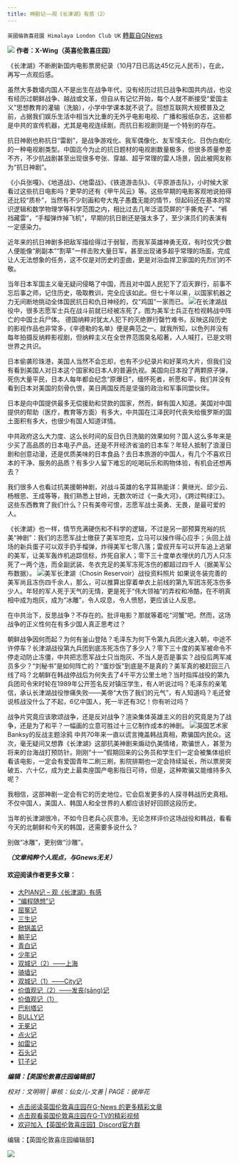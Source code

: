 ```yaml
---
title: 神剧记——观《长津湖》有感（2）
---
```

`英國倫敦喜莊園 Himalaya London Club UK` [轉載自GNews](https://gnews.org/zh-hans/1584981/)

![](https://assets.gnews.org/wp-content/uploads/2021/10/101020.jpg)
**作者：X-Wing（英喜伦敦喜庄园）**



《长津湖》不断刷新国内电影票房纪录（10月7日已高达45亿元人民币），在此，再写一点观后感。

虽然大多数墙内国人不是出生在战争年代，没有经历过抗日战争和国共内战，也没有经历过朝鲜战争、越战或文革，但自从有记忆开始，每个人就不断接受“爱国主义”思想教育的灌输（洗脑），小学中学课本就不说了。回想互联网大规模普及之前，占据我们娱乐生活中相当大比重的无外乎电影电视、广播和报纸杂志，这些都是中共的宣传机器，尤其是电视连续剧，而抗日影视剧则是一个特别的存在。

抗日神剧也称抗日“雷剧”，是战争游戏化、我军偶像化、友军懦夫化、日伪白痴化的一种电视剧类型。中国迄今为止的抗日题材的电视剧数量极多，但很多质量参差不齐，不少抗战剧甚至出现很多夸张、穿越、超乎常理的雷人场景，因此被网友称为“抗日神剧”。

《小兵张嘎》、《地道战》、《地雷战》、《铁道游击队》、《平原游击队》，小时候大家看过这些抗日电影吗？更早的还有《甲午风云》等。这些早期的电影客观地说拍得还比较“质朴”，当然有不少刻画和夸大鬼子愚蠢无能的情节，但起码还在基本的常识逻辑和数学物理学等科学范围之内，相比过去几年泛滥荧屏的“手撕鬼子”、“裤裆藏雷”，“手榴弹炸掉飞机”，早期的抗日剧还是强太多了，至少演员们的表演有一定感染力。

近年来的抗日神剧多把敌军描绘得过于弱智，而我军英雄神勇无双，有时仅凭少数人便能像“刷副本”“割草”一样击败大量日军，甚至出现诸多超乎常理的场面，完成让人无法想象的任务，这不仅是对历史的歪曲，更是对浴血捍卫家国的先烈们的不敬。

当年日本军国主义毫无疑问侵略了中国，而且对中国人民犯下了滔天罪行，前事不忘后事之师，记住历史，吸取教训，完全应该如此。但七十年以来，以国家机器之力无间断地挑动全体国民抗日和仇日神经的，仅“鸡国”一家而已。
[![](https://spark.adobe.com/page/vCEVadERg3V3E/images/0CE0D48C-8482-429A-BE85-69BCE2CAA6A2.jpg?asset_id=6B2DDBBD-BE29-4066-B07A-6F289007D4B1&amp;size=2560)](https://spark.adobe.com/page/vCEVadERg3V3E/images/0CE0D48C-8482-429A-BE85-69BCE2CAA6A2.jpg?asset_id=6B2DDBBD-BE29-4066-B07A-6F289007D4B1&amp;size=639)在长津湖战役中，很多志愿军士兵在战斗前就已经被冻死了。图为美军士兵正在检视韩战中阵亡的中国士兵尸体。
德国纳粹对犹太人犯下的灭绝罪行罄竹难书，反映这段历史的影视作品也非常多，《辛德勒的名单》便是典范之一。就我所知，以色列并没有每年拍摄反纳粹影视剧，但纳粹主义在全世界范围臭名昭著，人人喊打，已是文明世界之共识。

日本偷袭珍珠港，美国人当然不会忘却，也有不少纪录片和好莱坞大片，但我们没有看到美国人对日本这个国家和日本人的普遍仇视。美国向日本投了两颗原子弹，死伤大量平民，日本人每年都会纪念“原爆日”，缅怀死者，祈愿和平，我们并没有看到日本对美国的刻骨仇恨，美日两国反而是坚强的政治和军事同盟伙伴。

日本是向中国提供最多无偿援助和贷款的国家，然而，鲜有国人知道。美国对中国提供的帮助（医疗，教育等方面）有多大，中共国在江泽民时代丧失给俄罗斯的国土面积有多大，也很少有国人知道详情。

中共政府这么大力度、这么长时间的反日仇日洗脑的效果如何？国人这么多年来是少买了高品质的日本电子产品，还是不开经济省油的日本车？年轻人抵制了浪漫日剧和创意动漫，还是优质美味的日本食品？去日本旅游的中国人，有几个不喜欢日本的干净、服务的品质？有多少人留下难忘的吃喝玩乐和购物体验，有机会还想再去？

我们很多人也看过抗美援朝神剧，对战斗英雄的名字耳熟能详：黄继光、邱少云、杨根思、王成等等，我们熟悉上甘岭，无数次听过《一条大河》，《跨过鸭绿江》。这些东西教育了我们什么？只有美帝可恨，志愿军战士英勇、无畏，是最可爱的人。

《长津湖》也一样，情节充满硬伤和不科学的逻辑，不过是另一部预算充裕的抗美“神剧”：我们的志愿军战士缴获了美军坦克，立马可以操作得心应手；头回上战场的新兵蛋子可以双手扔手榴弹，炸得美军七零八落；雷叔开车可以开车追上逃窜的美军，让美军轰炸机追踪信标，炸死自家人；零下三十度单衣埋伏的几万人只冻死了一两个连，而全副武装、冬衣充足的美军冻死冻伤的都超过四千人（据美军公布数据）。
[![](https://spark.adobe.com/page/vCEVadERg3V3E/images/4E13F006-B8FC-4A66-87DD-21A63D080534.jpg?asset_id=0DD62A95-08B4-4AB2-B706-9367A111F300&amp;size=2560)](https://spark.adobe.com/page/vCEVadERg3V3E/images/4E13F006-B8FC-4A66-87DD-21A63D080534.jpg?asset_id=0DD62A95-08B4-4AB2-B706-9367A111F300&amp;size=642)美军长津湖（Chosin Reservoir）战役资料照片
如果说冬装完善的美军尚且冻伤四千余人，那么，可以推算出穿着单衣上前线的第九军团冻死冻伤多少人。年轻的军人死于天气的无情，更是死于“伟大领袖”的弄权和冷酷，在不明真相中成为炮灰，成为“冰雕”，令人叹息，令人愤怒，更应该让人反思。

在中共治下，反思战争？不存在的。批评电影？那就等着吃“河蟹”吧。然而，这场战争的正义性何在有多少国人真正思考过？

朝鲜战争因何而起？为何有釜山登陆？毛泽东为何下令第九兵团火速入朝，中途不许停车？长津湖战役第九兵团到底冻死冻伤了多少人？零下三十度的美军被命令不停走动防止冻僵，中共把志愿军战士只当炮灰、不当人是否是事实？战役后两军减员多少？“刘秘书”是如何阵亡的？“蛋炒饭”到底是不是真的？美军真的被赶回三八线了吗？北朝鲜在韩战停战后为何失去了4千平方公里土地？当时指挥战役的第九兵团司令宋时轮在1989年公开签名反对镇压学生，有人听说过吗？毛泽东的亲笔信，承认长津湖战役惨痛失败——美帝“大伤了我们的元气”，有人知道吗？毛还曾说核战没什么了不起，6亿中国人，死一半还有3亿！你有听过吗？

战争片究竟应该歌颂战争，还是反对战争？渲染集体英雄主义的目的究竟是为了战争，还是为了和平？一幅画的立意可胜过十三亿制作成本的神剧。
[![](https://spark.adobe.com/page/vCEVadERg3V3E/images/F4C98DAF-97D1-4441-A7CE-1357A8053FCB.jpg?asset_id=630EE328-7B41-4667-95B8-4BA71143AF3B&amp;size=2560)](https://spark.adobe.com/page/vCEVadERg3V3E/images/F4C98DAF-97D1-4441-A7CE-1357A8053FCB.jpg?asset_id=630EE328-7B41-4667-95B8-4BA71143AF3B&amp;size=633)英国艺术家Banksy的反战主题涂鸦
中共70年来一直以谎言掩盖韩战真相，欺骗国内民众。这次，毫无疑问又想靠《长津湖》这部抗美神剧来煽动仇美情绪，欺骗世人，甚至为将来的台海战打预防针。刚刚“十一”假期回来的公务员和学生们一定会被集体组织看该电影，一定会有爱国青年二刷三刷，影院排期也一定会持续延长，所以票房突破五、六十亿，成为史上最卖座国产电影指日可待，但是，这种欺骗又能维持多久呢？

我相信，这部神剧一定会有它的历史地位，它会启发更多的人探寻韩战历史真相。不仅中国人，美国人、韩国人和全世界的人都应该好好回顾这段历史。

当年的长津湖很冷，不如今日老兵心灰意冷。无论怎样评价这场战役和韩战，看看今天的北朝鲜和今天的韩国，还需要多说什么？

别做“冰雕”，更别做“沙雕”。

***（文章纯粹个人观点，与Gnews无关）***

#### 欢迎阅读作者更多文章：

- [大PIAN记 – 观《长津湖》有感](https://gnews.org/zh-hans/1577735/)
- [“编程随想”记](https://gnews.org/zh-hans/1329681/)
- [屈冤记](https://gnews.org/zh-hans/1320686/)
- [三生记](https://gnews.org/zh-hans/1313836/)
- [掀锅盖记](https://gnews.org/zh-hans/1313748/)
- [躺平记](https://gnews.org/zh-hans/1287846/)
- [青白记](https://gnews.org/zh-hans/1285104/)
- [少年记](https://gnews.org/zh-hans/1256998/)
- [双城记（2）——上海](https://gnews.org/zh-hans/1254539/)
- [骑墙记](https://gnews.org/zh-hans/1249247/)
- [双城记（1）——City记](https://gnews.org/zh-hans/1238353/)
- [价值观记（2）——发丧(sāng)记](https://gnews.org/zh-hans/1248903/)
- [价值观记（1）](https://gnews.org/zh-hans/1232036/)
- [巴别塔记](https://gnews.org/zh-hans/1195801/)
- [BULLY记](https://gnews.org/zh-hans/1188970/)
- [无冕记](https://gnews.org/zh-hans/1180655/)
- [点火记](https://gnews.org/zh-hans/1176727/)
- [如雷记](https://gnews.org/zh-hans/1164914/)
- [石头记](https://gnews.org/zh-hans/1156293/)
- [钉子记](https://gnews.org/zh-hans/614837/)


***编辑：【英国伦敦喜庄园编辑部】***

*校对：文明明 | 审核：仙女儿-文善 | PAGE：彼岸花*

- [点击阅读英国伦敦喜庄园在G-News 的更多精彩文章](https://gnews.org/zh-hans/author/himalaya_hawk/)
- [点击观看英国伦敦喜庄园在G-TV的精彩视频](https://gtv.org/web/#/UserInfo/5ee680a45bd6f123dd104807)
- [欢迎加入【英国伦敦喜庄园】Discord官方群](https://discord.gg/VsNaHaMUsy)


编辑：【英国伦敦喜庄园编辑部】

![](https://assets.gnews.org/wp-content/uploads/2021/08/41bf97c0-3bb2-4a07-ad75-91b96dc3203c.jpg)
